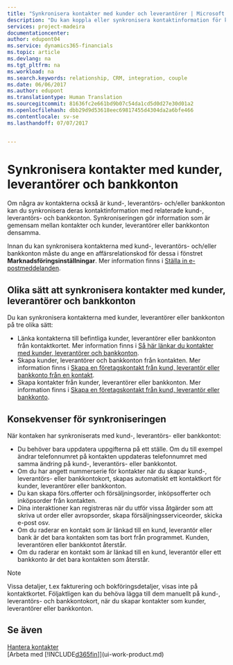 ```yaml
---
title: "Synkronisera kontakter med kunder och leverantörer | Microsoft Docs"
description: "Du kan koppla eller synkronisera kontaktinformation för kontakter som också är kunder, leverantörer eller bankkonton, så att du bara uppdaterar informationen på ett ställe."
services: project-madeira
documentationcenter: 
author: edupont04
ms.service: dynamics365-financials
ms.topic: article
ms.devlang: na
ms.tgt_pltfrm: na
ms.workload: na
ms.search.keywords: relationship, CRM, integration, couple
ms.date: 06/06/2017
ms.author: edupont
ms.translationtype: Human Translation
ms.sourcegitcommit: 81636fc2e661bd9b07c54da1cd5d0d27e30d01a2
ms.openlocfilehash: dbb29d9d53618eec69817455d4304da2a6bfe466
ms.contentlocale: sv-se
ms.lasthandoff: 07/07/2017


---
```

# <a name="synchronizing-contacts-with-customers-vendors-and-bank-accounts"></a>Synkronisera kontakter med kunder, leverantörer och bankkonton
Om några av kontakterna också är kund-, leverantörs- och/eller bankkonton kan du synkronisera deras kontaktinformation med relaterade kund-, leverantörs- och bankkonton. Synkroniseringen gör information som är gemensam mellan kontakter och kunder, leverantörer eller bankkonton densamma.  

Innan du kan synkronisera kontakterna med kund-, leverantörs- och/eller bankkonton måste du ange en affärsrelationskod för dessa i fönstret **Marknadsföringsinställningar**. Mer information finns i [Ställa in e-postmeddelanden](marketing-setup-marketing.md).

## <a name="different-ways-to-synchronize-contacts-with-customers-vendors-and-bank-accounts"></a>Olika sätt att synkronisera kontakter med kunder, leverantörer och bankkonton
Du kan synkronisera kontakterna med kunder, leverantörer eller bankkonton på tre olika sätt:

* Länka kontakterna till befintliga kunder, leverantörer eller bankkonton från kontaktkortet. Mer information finns i [Så här länkar du kontakter med kunder, leverantörer och bankkonton](marketing-how-link-contact.md).
* Skapa kunder, leverantörer och bankkonton från kontakten. Mer information finns i [Skapa en företagskontakt från kund, leverantör eller bankkonto från en kontakt](marketing-how-create-contacts-new-customers-vendors-bank-accounts.md).
* Skapa kontakter från kunder, leverantörer eller bankkonton. Mer information finns i [Skapa en företagskontakt från kund, leverantör eller bankkonto](marketing-how-create-contact-companies.md).

## <a name="consequences-of-synchronization"></a>Konsekvenser för synkroniseringen
När kontaken har synkroniserats med kund-, leverantörs- eller bankkontot:

* Du behöver bara uppdatera uppgifterna på ett ställe. Om du till exempel ändrar telefonnumret på kontakten uppdateras telefonnumret med samma ändring på kund-, leverantörs- eller bankkontot.
* Om du har angett nummerserie för kontakter när du skapar kund-, leverantörs- eller bankkontokort, skapas automatiskt ett kontaktkort för kunder, leverantörer eller bankkonton.
* Du kan skapa förs.offerter och försäljningsorder, inköpsofferter och inköpsorder från kontakten.
* Dina interaktioner kan registreras när du utför vissa åtgärder som att skriva ut order eller avropsorder, skapa försäljningsserviceorder, skicka e-post osv.
* Om du raderar en kontakt som är länkad till en kund, leverantör eller bank är det bara kontakten som tas bort från programmet. Kunden, leverantören eller bankkontot återstår.
* Om du raderar en kontakt som är länkad till en kund, leverantör eller ett bankkonto är det bara kontakten som återstår.

> [!NOTE]  
>   Vissa detaljer, t.ex fakturering och bokföringsdetaljer, visas inte på kontaktkortet. Följaktligen kan du behöva lägga till dem manuellt på kund-, leverantörs- och bankkontokort, när du skapar kontakter som kunder, leverantörer eller bankkonton.

## <a name="see-also"></a>Se även
[Hantera kontakter](marketing-contacts.md)  
[Arbeta med [!INCLUDE[d365fin](includes/d365fin_md.md)]](ui-work-product.md)

